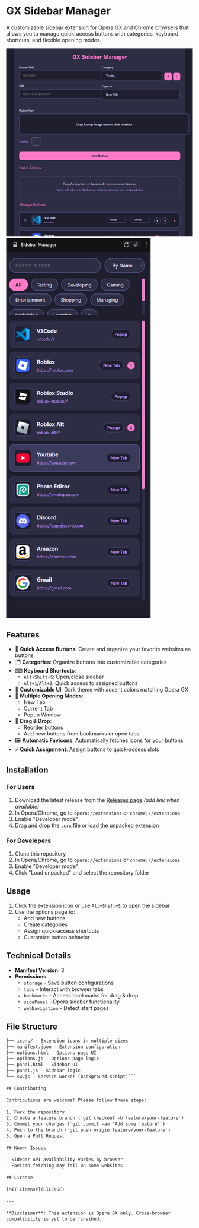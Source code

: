 # GX Sidebar Manager

A customizable sidebar extension for Opera GX and Chrome browsers that allows you to manage quick-access buttons with categories, keyboard shortcuts, and flexible opening modes.

![Extension Screenshot](screenshot2.png)
![Extension Screenshot](screenshot.png)

## Features

- 🚀 **Quick Access Buttons**: Create and organize your favorite websites as buttons
- 🗂 **Categories**: Organize buttons into customizable categories
- ⌨ **Keyboard Shortcuts**:
  - `Alt+Shift+S`: Open/close sidebar
  - `Alt+1`/`Alt+2`: Quick access to assigned buttons
- 🌈 **Customizable UI**: Dark theme with accent colors matching Opera GX
- 🔄 **Multiple Opening Modes**:
  - New Tab
  - Current Tab
  - Popup Window
- 📌 **Drag & Drop**:
  - Reorder buttons
  - Add new buttons from bookmarks or open tabs
- 🖼 **Automatic Favicons**: Automatically fetches icons for your buttons
- ⚡ **Quick Assignment**: Assign buttons to quick-access slots

## Installation

### For Users
1. Download the latest release from the [Releases page](#) *(add link when available)*
2. In Opera/Chrome, go to `opera://extensions` or `chrome://extensions`
3. Enable "Developer mode"
4. Drag and drop the `.crx` file or load the unpacked extension

### For Developers
1. Clone this repository
2. In Opera/Chrome, go to `opera://extensions` or `chrome://extensions`
3. Enable "Developer mode"
4. Click "Load unpacked" and select the repository folder

## Usage

1. Click the extension icon or use `Alt+Shift+S` to open the sidebar
2. Use the options page to:
   - Add new buttons
   - Create categories
   - Assign quick-access shortcuts
   - Customize button behavior

## Technical Details

- **Manifest Version**: 3
- **Permissions**:
  - `storage` - Save button configurations
  - `tabs` - Interact with browser tabs
  - `bookmarks` - Access bookmarks for drag & drop
  - `sidePanel` - Opera sidebar functionality
  - `webNavigation` - Detect start pages

## File Structure
```/
├── icons/ - Extension icons in multiple sizes
├── manifest.json - Extension configuration
├── options.html - Options page UI
├── options.js - Options page logic
├── panel.html - Sidebar UI
├── panel.js - Sidebar logic
└── sw.js - Service worker (background script)```

## Contributing

Contributions are welcome! Please follow these steps:

1. Fork the repository
2. Create a feature branch (`git checkout -b feature/your-feature`)
3. Commit your changes (`git commit -am 'Add some feature'`)
4. Push to the branch (`git push origin feature/your-feature`)
5. Open a Pull Request

## Known Issues

- Sidebar API availability varies by browser
- Favicon fetching may fail on some websites

## License

[MIT License](LICENSE)

---

**Disclaimer**: This extension is Opera GX only. Cross-browser compatibility is yet to be finsihed.
